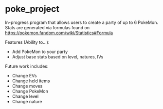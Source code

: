 # poke_project
In-progress program that allows users to create a party of up to 6 PokeMon.
Stats are generated via formulas found on https://pokemon.fandom.com/wiki/Statistics#Formula


Features (Ability to...):
 * Add PokeMon to your party
 * Adjust base stats based on level, natures, IVs

Future work includes:
  * Change EVs
  * Change held items
  * Change moves
  * Change PokeMon
  * Change level
  * Change nature
